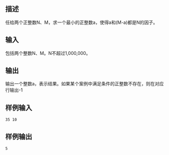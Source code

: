 ## 描述


任给两个正整数N、M，求一个最小的正整数a，使得a和(M-a)都是N的因子。

## 输入


包括两个整数N、M。N不超过1,000,000。

## 输出


输出一个整数a，表示结果。如果某个案例中满足条件的正整数不存在，则在对应行输出-1

## 样例输入


```
35 10

```


## 样例输出


```
5

```


